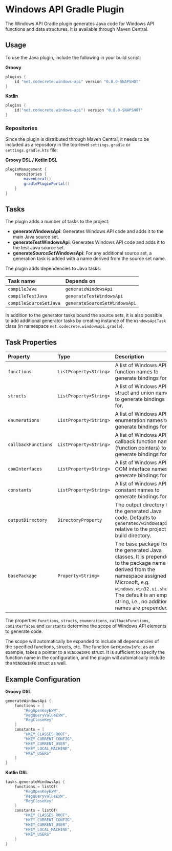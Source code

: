 # Windows API Gradle Plugin

The Windows API Gradle plugin generates Java code for Windows API functions and data structures.
It is available through Maven Central.

## Usage

To use the Java plugin, include the following in your build script:

**Groovy**
```groovy
plugins {
    id "net.codecrete.windows-api" version "0.8.0-SNAPSHOT"
}
```

**Kotlin**
```kotlin
plugins {
    id("net.codecrete.windows-api") version "0.8.0-SNAPSHOT"
}
```

### Repositories

Since the plugin is distributed through Maven Central, it needs to be included as a repository in the top-level `settings.gradle` or `settings.gradle.kts` file:

**Groovy DSL / Kotlin DSL**
```groovy
pluginManagement {
    repositories {
        mavenLocal()
        gradlePluginPortal()
    }
}
```

## Tasks

The plugin adds a number of tasks to the project:

- **generateWindowsApi**: Generates Windows API  code and adds it to the main Java source set.
- **generateTestWindowsApi**: Generates Windows API code and adds it to the test Java source set.
- **generate*SourceSet*WindowsApi**: For any additional source set, a generation task is added with a name derived from the source set name.

The plugin adds dependencies to Java tasks:

| Task name              | Depends on                    |
|:-----------------------|:------------------------------|
| `compileJava`          | `generateWindowsApi`          |
| `compileTestJava`      | `generateTestWindowsApi`      |
| `compileSourceSetJava` | `generateSourceSetWindowsApi` |

In addition to the generator tasks bound the source sets, it is also possible to add
additional generator tasks by creating instance of the `WindowsApiTask` class (in namespace `net.codecrete.windowsapi.gradle`).



## Task Properties

| Property            | Type                   | Description                                                                                                                                                                                                                                    |
|:--------------------|:-----------------------|:-----------------------------------------------------------------------------------------------------------------------------------------------------------------------------------------------------------------------------------------------|
| `functions`         | `ListProperty<String>` | A list of Windows API function names to generate bindings for.                                                                                                                                                                                 |
| `structs`           | `ListProperty<String>` | A list of Windows API struct and union names to generate bindings for.                                                                                                                                                                         |
| `enumerations`      | `ListProperty<String>` | A list of Windows API enumeration names to generate bindings for.                                                                                                                                                                              |
| `callbackFunctions` | `ListProperty<String>` | A list of Windows API callback function names (function pointers) to generate bindings for.                                                                                                                                                    |
| `comInterfaces`     | `ListProperty<String>` | A list of Windows API COM interface names to generate bindings for.                                                                                                                                                                            |
| `constants`         | `ListProperty<String>` | A list of Windows API constant names to generate bindings for.                                                                                                                                                                                 |
| `outputDirectory`   | `DirectoryProperty`    | The output directory for the generated Java code. Defaults to `generated/windowsapi` relative to the project's build directory.                                                                                                                |
| `basePackage`       | `Property<String>`     | The base package for the generated Java classes. It is prepended to the package name derived from the namespace assigned by Microsoft, e.g. `windows.win32.ui.shell`. The default is an empty string, i.e., no additional names are prepended. |

The properties `functions`, `structs`, `enumerations`, `callbackFunctions`, `comInterfaces` and `constants` determine the scope of Windows API elements to generate code.

The scope will automatically be expanded
to include all dependencies of the specified functions, structs, etc.
The function `GetWindowInfo`, as an example, takes a pointer to a `WINDOWINFO` struct.
It is sufficient to specify the function name in the configuration, and the plugin will automatically include the `WINDOWINFO` struct as well.


## Example Configuration

**Groovy DSL**

```groovy
generateWindowsApi {
    functions = [
        "RegOpenKeyExW",
        "RegQueryValueExW",
        "RegCloseKey"
    ]
    constants = [
        "HKEY_CLASSES_ROOT",
        "HKEY_CURRENT_CONFIG",
        "HKEY_CURRENT_USER",
        "HKEY_LOCAL_MACHINE",
        "HKEY_USERS"
    ]
}
```

**Kotlin DSL**

```kotlin
tasks.generateWindowsApi {
    functions = listOf(
        "RegOpenKeyExW",
        "RegQueryValueExW",
        "RegCloseKey"
    )
    constants = listOf(
        "HKEY_CLASSES_ROOT",
        "HKEY_CURRENT_CONFIG",
        "HKEY_CURRENT_USER",
        "HKEY_LOCAL_MACHINE",
        "HKEY_USERS"
    )
}
```
